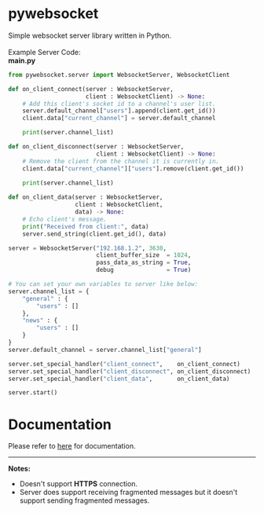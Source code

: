 # pywebsocket
Simple websocket server library written in Python.
<br><br>
Example Server Code: <br>
<b>main.py</b>
```python
from pywebsocket.server import WebsocketServer, WebsocketClient

def on_client_connect(server : WebsocketServer, 
                      client : WebsocketClient) -> None:
    # Add this client's socket id to a channel's user list.
    server.default_channel["users"].append(client.get_id())
    client.data["current_channel"] = server.default_channel

    print(server.channel_list)

def on_client_disconnect(server : WebsocketServer, 
                         client : WebsocketClient) -> None:
    # Remove the client from the channel it is currently in.
    client.data["current_channel"]["users"].remove(client.get_id())
    
    print(server.channel_list)

def on_client_data(server : WebsocketServer, 
                   client : WebsocketClient,
                   data) -> None:
    # Echo client's message.
    print("Received from client:", data)
    server.send_string(client.get_id(), data)

server = WebsocketServer("192.168.1.2", 3630,
                         client_buffer_size  = 1024,
                         pass_data_as_string = True,
                         debug               = True)

# You can set your own variables to server like below:
server.channel_list = {
    "general" : {
        "users" : []
    },
    "news" : {
        "users" : []
    }
}
server.default_channel = server.channel_list["general"]

server.set_special_handler("client_connect",    on_client_connect)
server.set_special_handler("client_disconnect", on_client_disconnect)
server.set_special_handler("client_data",       on_client_data)

server.start()

```

# Documentation
Please refer to <a href="https://egebilecen.github.io/pywebsocket/namespaces.html">here</a> for documentation.
<hr>

<b>Notes:</b>
* Doesn't support <b>HTTPS</b> connection.
* Server does support receiving fragmented messages but it doesn't support sending fragmented messages.

